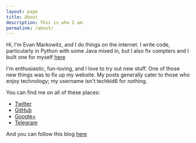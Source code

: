 ```yaml
---
layout: page
title: About
description: This is who I am.
permalink: /about/
---
```


Hi, I'm Evan Markowitz, and I do things on the internet.  I write code, particularly in Python with some Java mixed in, but I also fix compters and I built one for myself [here](http://pcpartpicker.com/b/ByCypg)

I'm enthusiastic, fun-loving, and I love to try out new stuff.  One of those new things was to fix up my website.  My posts generally cater to those who enjoy technology; my username isn't techkid6 for nothing.

You can find me on all of these places:

* [Twitter](https://twitter.com/techkid6)
* [GitHub](https://github.com/techkid6)
* [Google+](https://plus.google.com/+EvanMarkowitz)
* [Telegram](https://telegram.me/techkid6)

And you can follow this blog [here](http://techkid6.com/feed.xml)
